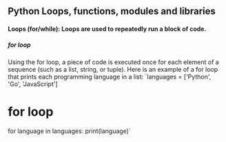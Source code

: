 ## Python Loops, functions, modules and libraries
#### Loops (for/while): Loops are used to repeatedly run a block of code.
##### for loop
Using the for loop, a piece of code is executed once for each element of a sequence (such as a list, string, or tuple).
Here is an example of a for loop that prints each programming language in a list:
`languages = ['Python', 'Go', 'JavaScript']

# for loop
for language in languages:
    print(language)`